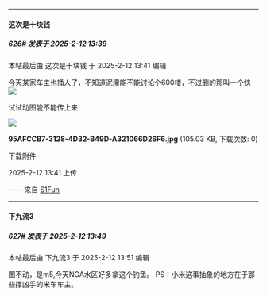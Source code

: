 ﻿
*****

####  这次是十块钱  
##### 626#       发表于 2025-2-12 13:39

 本帖最后由 这次是十块钱 于 2025-2-12 13:41 编辑 

今天某家车主也捅人了，不知道泥潭能不能讨论个600楼，不过删的那叫一个快<img src="https://static.saraba1st.com/image/smiley/face2017/066.png" referrerpolicy="no-referrer">

试试动图能不能传上来

<img src="https://img.saraba1st.com/forum/202502/12/134135ahrk5tegv0trrdtk.jpg" referrerpolicy="no-referrer">

<strong>95AFCCB7-3128-4D32-B49D-A321066D26F6.jpg</strong> (105.03 KB, 下载次数: 0)

下载附件

2025-2-12 13:41 上传

—— 来自 [S1Fun](https://s1fun.koalcat.com)


*****

####  下九流3  
##### 627#       发表于 2025-2-12 13:49

 本帖最后由 下九流3 于 2025-2-12 13:51 编辑 

图不动，是m5,今天NGA水区好多拿这个钓鱼。
PS：小米这事抽象的地方在于那些撑凶手的米车车主。

